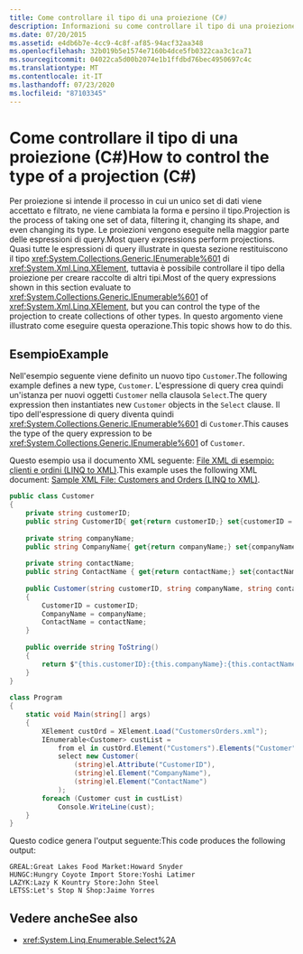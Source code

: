 ```yaml
---
title: Come controllare il tipo di una proiezione (C#)
description: Informazioni su come controllare il tipo di una proiezione in LINQ in C# per creare raccolte di tipi diversi da IEnumerable <T> di XElement.
ms.date: 07/20/2015
ms.assetid: e4db6b7e-4cc9-4c8f-af85-94acf32aa348
ms.openlocfilehash: 32b019b5e1574e7160b4dce5fb0322caa3c1ca71
ms.sourcegitcommit: 04022ca5d00b2074e1b1ffdbd76bec4950697c4c
ms.translationtype: MT
ms.contentlocale: it-IT
ms.lasthandoff: 07/23/2020
ms.locfileid: "87103345"
---
```

# <a name="how-to-control-the-type-of-a-projection-c"></a><span data-ttu-id="f9c66-103">Come controllare il tipo di una proiezione (C#)</span><span class="sxs-lookup"><span data-stu-id="f9c66-103">How to control the type of a projection (C#)</span></span>
<span data-ttu-id="f9c66-104">Per proiezione si intende il processo in cui un unico set di dati viene accettato e filtrato, ne viene cambiata la forma e persino il tipo.</span><span class="sxs-lookup"><span data-stu-id="f9c66-104">Projection is the process of taking one set of data, filtering it, changing its shape, and even changing its type.</span></span> <span data-ttu-id="f9c66-105">Le proiezioni vengono eseguite nella maggior parte delle espressioni di query.</span><span class="sxs-lookup"><span data-stu-id="f9c66-105">Most query expressions perform projections.</span></span> <span data-ttu-id="f9c66-106">Quasi tutte le espressioni di query illustrate in questa sezione restituiscono il tipo <xref:System.Collections.Generic.IEnumerable%601> di <xref:System.Xml.Linq.XElement>, tuttavia è possibile controllare il tipo della proiezione per creare raccolte di altri tipi.</span><span class="sxs-lookup"><span data-stu-id="f9c66-106">Most of the query expressions shown in this section evaluate to <xref:System.Collections.Generic.IEnumerable%601> of <xref:System.Xml.Linq.XElement>, but you can control the type of the projection to create collections of other types.</span></span> <span data-ttu-id="f9c66-107">In questo argomento viene illustrato come eseguire questa operazione.</span><span class="sxs-lookup"><span data-stu-id="f9c66-107">This topic shows how to do this.</span></span>  
  
## <a name="example"></a><span data-ttu-id="f9c66-108">Esempio</span><span class="sxs-lookup"><span data-stu-id="f9c66-108">Example</span></span>  
 <span data-ttu-id="f9c66-109">Nell'esempio seguente viene definito un nuovo tipo `Customer`.</span><span class="sxs-lookup"><span data-stu-id="f9c66-109">The following example defines a new type, `Customer`.</span></span> <span data-ttu-id="f9c66-110">L'espressione di query crea quindi un'istanza per nuovi oggetti `Customer` nella clausola `Select`.</span><span class="sxs-lookup"><span data-stu-id="f9c66-110">The query expression then instantiates new `Customer` objects in the `Select` clause.</span></span> <span data-ttu-id="f9c66-111">Il tipo dell'espressione di query diventa quindi <xref:System.Collections.Generic.IEnumerable%601> di `Customer`.</span><span class="sxs-lookup"><span data-stu-id="f9c66-111">This causes the type of the query expression to be <xref:System.Collections.Generic.IEnumerable%601> of `Customer`.</span></span>  
  
 <span data-ttu-id="f9c66-112">Questo esempio usa il documento XML seguente: [File XML di esempio: clienti e ordini (LINQ to XML)](./sample-xml-file-customers-and-orders-linq-to-xml-2.md).</span><span class="sxs-lookup"><span data-stu-id="f9c66-112">This example uses the following XML document: [Sample XML File: Customers and Orders (LINQ to XML)](./sample-xml-file-customers-and-orders-linq-to-xml-2.md).</span></span>  
  
```csharp  
public class Customer  
{  
    private string customerID;  
    public string CustomerID{ get{return customerID;} set{customerID = value;}}  
  
    private string companyName;  
    public string CompanyName{ get{return companyName;} set{companyName = value;}}  
  
    private string contactName;  
    public string ContactName { get{return contactName;} set{contactName = value;}}  
  
    public Customer(string customerID, string companyName, string contactName)  
    {  
        CustomerID = customerID;  
        CompanyName = companyName;  
        ContactName = contactName;  
    }  
  
    public override string ToString()  
    {  
        return $"{this.customerID}:{this.companyName}:{this.contactName}";
    }  
}  
  
class Program  
{  
    static void Main(string[] args)  
    {  
        XElement custOrd = XElement.Load("CustomersOrders.xml");  
        IEnumerable<Customer> custList =  
            from el in custOrd.Element("Customers").Elements("Customer")  
            select new Customer(  
                (string)el.Attribute("CustomerID"),  
                (string)el.Element("CompanyName"),  
                (string)el.Element("ContactName")  
            );  
        foreach (Customer cust in custList)  
            Console.WriteLine(cust);  
    }  
}  
```  
  
 <span data-ttu-id="f9c66-113">Questo codice genera l'output seguente:</span><span class="sxs-lookup"><span data-stu-id="f9c66-113">This code produces the following output:</span></span>  
  
```output  
GREAL:Great Lakes Food Market:Howard Snyder  
HUNGC:Hungry Coyote Import Store:Yoshi Latimer  
LAZYK:Lazy K Kountry Store:John Steel  
LETSS:Let's Stop N Shop:Jaime Yorres  
```  
  
## <a name="see-also"></a><span data-ttu-id="f9c66-114">Vedere anche</span><span class="sxs-lookup"><span data-stu-id="f9c66-114">See also</span></span>

- <xref:System.Linq.Enumerable.Select%2A>
